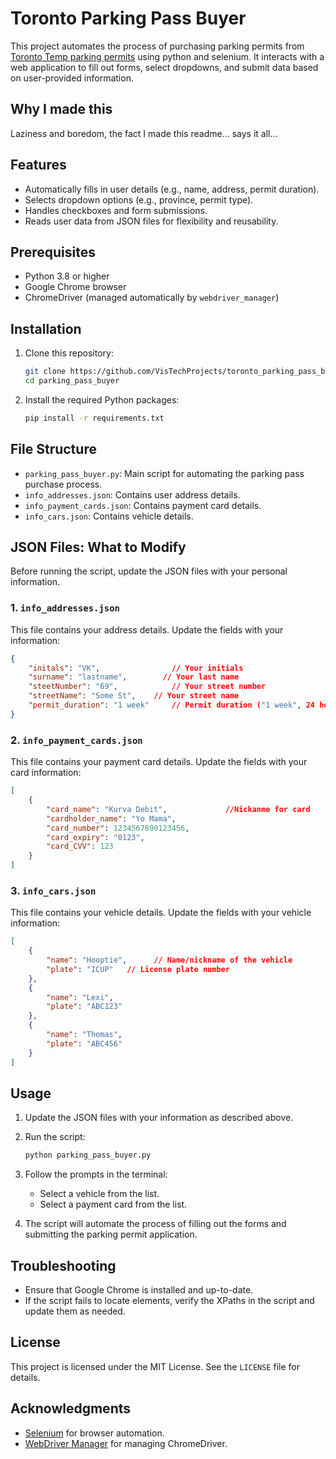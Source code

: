 # Toronto Parking Pass Buyer

This project automates the process of purchasing parking permits from [Toronto Temp parking permits](https://secure.toronto.ca/wes/eTPP/welcome.do) using python and selenium. It interacts with a web application to fill out forms, select dropdowns, and submit data based on user-provided information.

## Why I made this
Laziness and boredom, the fact I made this readme... says it all...

## Features
- Automatically fills in user details (e.g., name, address, permit duration).
- Selects dropdown options (e.g., province, permit type).
- Handles checkboxes and form submissions.
- Reads user data from JSON files for flexibility and reusability.

## Prerequisites
- Python 3.8 or higher
- Google Chrome browser
- ChromeDriver (managed automatically by `webdriver_manager`)

## Installation
1. Clone this repository:
   ```bash
   git clone https://github.com/VisTechProjects/toronto_parking_pass_buyer.git
   cd parking_pass_buyer
   ```

2. Install the required Python packages:
   ```bash
   pip install -r requirements.txt
   ```

## File Structure
- `parking_pass_buyer.py`: Main script for automating the parking pass purchase process.
- `info_addresses.json`: Contains user address details.
- `info_payment_cards.json`: Contains payment card details.
- `info_cars.json`: Contains vehicle details.

## JSON Files: What to Modify
Before running the script, update the JSON files with your personal information.

### 1. **`info_addresses.json`**
This file contains your address details. Update the fields with your information:
```json
{
    "initals": "VK",                // Your initials
    "surname": "lastname",        // Your last name
    "steetNumber": "69",            // Your street number
    "streetName": "Some St",    // Your street name
    "permit_duration": "1 week"     // Permit duration ("1 week", 24 hours, 48 hours match drop down text)
}
```

### 2. **`info_payment_cards.json`**
This file contains your payment card details. Update the fields with your card information:
```json
[
    {
        "card_name": "Kurva Debit",             //Nickanme for card
        "cardholder_name": "Yo Mama", 
        "card_number": 1234567890123456,        
        "card_expiry": "0123",                  
        "card_CVV": 123                         
    }
]
```

### 3. **`info_cars.json`**
This file contains your vehicle details. Update the fields with your vehicle information:
```json
[
    {
        "name": "Hooptie",      // Name/nickname of the vehicle
        "plate": "ICUP"   // License plate number
    },
    {
        "name": "Lexi",
        "plate": "ABC123"
    },
    {
        "name": "Thomas",
        "plate": "ABC456"
    }
]
```

## Usage
1. Update the JSON files with your information as described above.
2. Run the script:
   ```bash
   python parking_pass_buyer.py
   ```

3. Follow the prompts in the terminal:
   - Select a vehicle from the list.
   - Select a payment card from the list.

4. The script will automate the process of filling out the forms and submitting the parking permit application.

## Troubleshooting
- Ensure that Google Chrome is installed and up-to-date.
- If the script fails to locate elements, verify the XPaths in the script and update them as needed.

## License
This project is licensed under the MIT License. See the `LICENSE` file for details.

## Acknowledgments
- [Selenium](https://www.selenium.dev/) for browser automation.
- [WebDriver Manager](https://github.com/SergeyPirogov/webdriver_manager) for managing ChromeDriver.